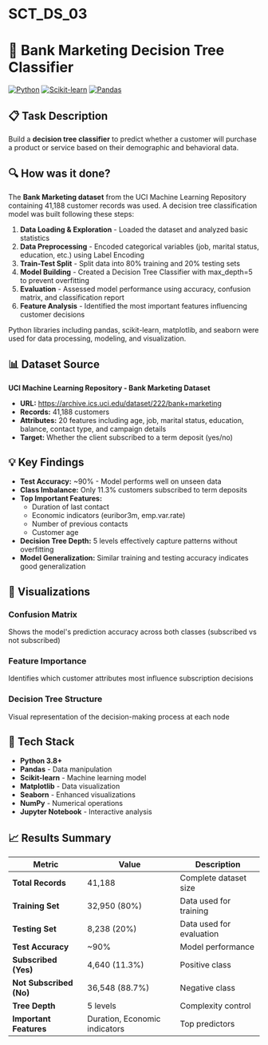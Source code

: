 # SCT_DS_03
# 🏦 Bank Marketing Decision Tree Classifier

[![Python](https://img.shields.io/badge/Python-3.8%2B-blue)](https://www.python.org/)
[![Scikit-learn](https://img.shields.io/badge/Scikit--learn-1.0%2B-orange)](https://scikit-learn.org/)
[![Pandas](https://img.shields.io/badge/Pandas-1.3%2B-green)](https://pandas.pydata.org/)

## 📋 Task Description

Build a **decision tree classifier** to predict whether a customer will purchase a product or service based on their demographic and behavioral data.

## 🔍 How was it done?

The **Bank Marketing dataset** from the UCI Machine Learning Repository containing 41,188 customer records was used. A decision tree classification model was built following these steps:

1. **Data Loading & Exploration** - Loaded the dataset and analyzed basic statistics
2. **Data Preprocessing** - Encoded categorical variables (job, marital status, education, etc.) using Label Encoding
3. **Train-Test Split** - Split data into 80% training and 20% testing sets
4. **Model Building** - Created a Decision Tree Classifier with max_depth=5 to prevent overfitting
5. **Evaluation** - Assessed model performance using accuracy, confusion matrix, and classification report
6. **Feature Analysis** - Identified the most important features influencing customer decisions

Python libraries including pandas, scikit-learn, matplotlib, and seaborn were used for data processing, modeling, and visualization.

## 📊 Dataset Source

**UCI Machine Learning Repository - Bank Marketing Dataset**
- **URL:** https://archive.ics.uci.edu/dataset/222/bank+marketing
- **Records:** 41,188 customers
- **Attributes:** 20 features including age, job, marital status, education, balance, contact type, and campaign details
- **Target:** Whether the client subscribed to a term deposit (yes/no)

## 💡 Key Findings

- **Test Accuracy:** ~90% - Model performs well on unseen data
- **Class Imbalance:** Only 11.3% customers subscribed to term deposits
- **Top Important Features:**
  - Duration of last contact
  - Economic indicators (euribor3m, emp.var.rate)
  - Number of previous contacts
  - Customer age
- **Decision Tree Depth:** 5 levels effectively capture patterns without overfitting
- **Model Generalization:** Similar training and testing accuracy indicates good generalization

## 🎨 Visualizations

### Confusion Matrix
Shows the model's prediction accuracy across both classes (subscribed vs not subscribed)

### Feature Importance
Identifies which customer attributes most influence subscription decisions

### Decision Tree Structure
Visual representation of the decision-making process at each node

## 🔧 Tech Stack

- **Python 3.8+**
- **Pandas** - Data manipulation
- **Scikit-learn** - Machine learning model
- **Matplotlib** - Data visualization
- **Seaborn** - Enhanced visualizations
- **NumPy** - Numerical operations
- **Jupyter Notebook** - Interactive analysis

## 📈 Results Summary

| Metric | Value | Description |
|--------|-------|-------------|
| **Total Records** | 41,188 | Complete dataset size |
| **Training Set** | 32,950 (80%) | Data used for training |
| **Testing Set** | 8,238 (20%) | Data used for evaluation |
| **Test Accuracy** | ~90% | Model performance |
| **Subscribed (Yes)** | 4,640 (11.3%) | Positive class |
| **Not Subscribed (No)** | 36,548 (88.7%) | Negative class |
| **Tree Depth** | 5 levels | Complexity control |
| **Important Features** | Duration, Economic indicators | Top predictors |
